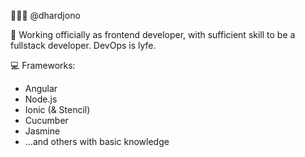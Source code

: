 👨🏻‍💻 @dhardjono

🏢 Working officially as frontend developer, with sufficient skill to be a fullstack developer. DevOps is lyfe.

💻 Frameworks:
- Angular
- Node.js
- Ionic (& Stencil)
- Cucumber
- Jasmine
- ...and others with basic knowledge

<!---
dhardjono/dhardjono is a ✨ special ✨ repository because its `README.md` (this file) appears on your GitHub profile.
You can click the Preview link to take a look at your changes.
--->
